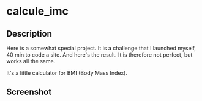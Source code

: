 # calcule_imc

## Description 
Here is a somewhat special project. It is a challenge that I launched myself, 40 min to code a site. And here's the result.
It is therefore not perfect, but works all the same.

It's a little calculator for BMI (Body Mass Index).

## Screenshot 
